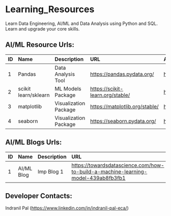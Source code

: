 # Learning_Resources
Learn Data Engineering, AI/ML and Data Analysis using Python and SQL. Learn and upgrade your core skills.

## AI/ML Resource Urls:

ID | Name                 | Description           | URL                                 | Api Url
:- | :------------------- | :-------------------- | :---------------------------------- | :------------------------
1  | Pandas               | Data Analysis Tool    | https://pandas.pydata.org/          | https://pandas.pydata.org/docs/reference/index.html
2  | scikit learn/sklearn | ML Models Package     | https://scikit-learn.org/stable/    | https://scikit-learn.org/stable/modules/classes.html
3  | matplotlib           | Visualization Package | https://matplotlib.org/stable/      | https://matplotlib.org/stable/api/index.html
4  | seaborn              | Visualization Package | https://seaborn.pydata.org/         | https://seaborn.pydata.org/api.html


## AI/ML Blogs Urls:

ID | Name                 | Description           | URL 
:- | :------------------- | :-------------------- | :-------------------------------------------------------------------------------- 
1  | AI/ML Blog           | Imp Blog 1            | https://towardsdatascience.com/how-to-build-a-machine-learning-model-439ab8fb3fb1


## Developer Contacts:
Indranil Pal (https://www.linkedin.com/in/indranil-pal-eca/)
